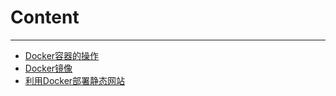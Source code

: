 # Content
****
* [Docker容器的操作](/articles/Docker容器的操作.md)
* [Docker镜像](/articles/Docker镜像.md)
* [利用Docker部署静态网站](/articles/利用Docker部署静态网站.md)